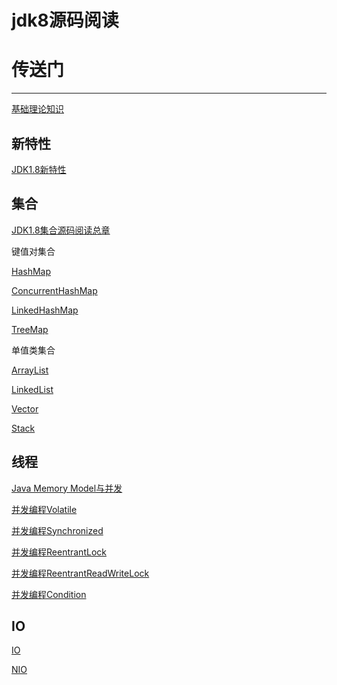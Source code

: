 # jdk8源码阅读  
# 传送门
-----------------------------------------------------------------------------------------------------------------------------------------------

[基础理论知识](https://github.com/151119011148/jdk8-read/tree/master/note/mds/Basic.md)

新特性
----------------------------------------------------------------------------------------------------------------------------------------------- 
[JDK1.8新特性](https://github.com/151119011148/jdk8-read/tree/master/note/mds/JDK8NewFeature.md)


集合
-----------------------------------------------------------------------------------------------------------------------------------------------
[JDK1.8集合源码阅读总章](https://github.com/151119011148/jdk8-read/tree/master/note/mds/Collection.md)

键值对集合

[HashMap](https://github.com/151119011148/jdk8-read/tree/master/note/mds/HashMap.md)

[ConcurrentHashMap](https://github.com/151119011148/jdk8-read/tree/master/note/mds/ConcurrentHashMap.md)

[LinkedHashMap](https://github.com/151119011148/jdk8-read/tree/master/note/mds/Linkedhashmap.md)

[TreeMap](https://github.com/151119011148/jdk8-read/tree/master/mds/note/Treemap.md)

单值类集合

[ArrayList](https://github.com/151119011148/jdk8-read/tree/master/note/mds/ArrayList.md)

[LinkedList](https://github.com/151119011148/jdk8-read/tree/master/note/mds/LinkedList.md)

[Vector](https://github.com/151119011148/jdk8-read/tree/master/note/mds/Vector.md)

[Stack](https://github.com/151119011148/jdk8-read/tree/master/note/mds/Stack.md)



      
线程
-----------------------------------------------------------------------------------------------------------------------------------------------

[Java Memory Model与并发](https://github.com/151119011148/jdk8-read/tree/master/note/mds/JMM.md)

[并发编程Volatile](https://github.com/151119011148/jdk8-read/tree/master/note/mds/Volatile.md)
  
[并发编程Synchronized](https://github.com/151119011148/jdk8-read/tree/master/note/mds/Synchronized.md)  
  
[并发编程ReentrantLock](https://github.com/151119011148/jdk8-read/tree/master/note/mds/ReentrantLock.md)   

[并发编程ReentrantReadWriteLock](https://github.com/151119011148/jdk8-read/tree/master/note/mds/ReentrantReadWriteLock.md)   

[并发编程Condition](https://github.com/151119011148/jdk8-read/tree/master/note/mds/Condition.md)   


  
  
  
  IO
 ----------------------------------------------------------------------------------------------------------------------------------------------- 
 [IO](https://github.com/151119011148/jdk8-read/tree/master/note/mds/IO.md)
 
 [NIO](https://github.com/151119011148/jdk8-read/tree/master/note/mds/NIO.md)
 
 
 
 